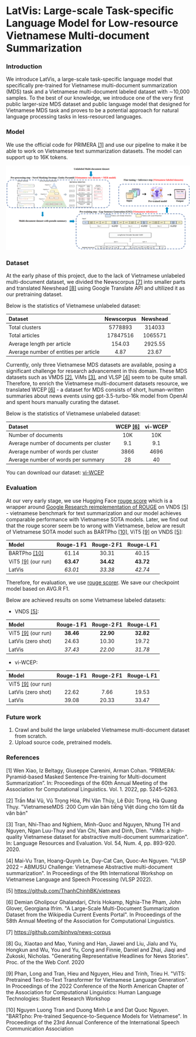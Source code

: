 # LatVis: Large-scale Task-specific Language Model for Low-resource Vietnamese Multi-document Summarization

### Introduction
We introduce LatVis, a large-scale task-specific language model that specifically pre-trained for Vietnamese multi-document summarization (MDS) task and a Vietnamese multi-document labeled dataset with ∼10,000 samples. To the best of our knowledge, we introduce one of the very first public larger-size MDS dataset and public language model that designed for Vietnamese MDS task and proves to be a potential approach for natural language processing tasks in less-resourced languages. 

### Model
We use the official code for PRIMERA [[1]](#1) and use our pipeline to make it be able to work on Vietnamese text summarization datasets. The model can support up to 16K tokens.

![image](pipeline.png)

### Dataset
At the early phase of this project, due to the lack of Vietnamese unlabeled multi-document dataset, we divided the Newscorpus [[7]](#7) into smaller parts and translated Newshead [[8]](#8) using Google Translate API and ultilized it as our pretraining dataset. 

Below is the statistics of Vietnamese unlabeled dataset: 

| Dataset | Newscorpus | Newshead | 
| :----------- | :-----------: | :-----------: | 
| Total clusters | 5778893 | 314033 | 
| Total articles | 17847516 | 1065571 | 
| Average length per article |  154.03 | 2925.55 |
| Average number of entities per article | 4.87 | 23.67 | 

Currently, only three Vietnamese MDS datasets are available, posing a significant challenge for research advancement in this domain. These MDS datasets such as VMDS [[2]](#2), ViMs [[3]](#3), and VLSP [[4]](#4) seem to be quite small. Therefore, to enrich the Vietnamese multi-document datasets resource, we translated WCEP [[6]](#6) - a dataset for MDS consists of short, human-written summaries about news events using gpt-3.5-turbo-16k model from OpenAI and spent hours manually curating the dataset. 

Below is the statistics of Vietnamese unlabeled dataset: 

| Dataset | WCEP [[6]](#6) | vi-WCEP | 
| :----------- | :-----------: | :-----------: | 
| Number of documents | 10K | 10K | 
| Average number of documents per cluster |  9.1 | 9.1 |
| Average number of words per cluster | 3866 | 4696 | 
| Average number of words per summary | 28 | 40 | 

You can download our dataset: [vi-WCEP](https://drive.google.com/drive/folders/1agrHbDDSz8HAcLmQ1cBr1SSDYTZ9jEpG?usp=drive_link)

### Evaluation

At our very early stage, we use Hugging Face [rouge score](https://huggingface.co/spaces/evaluate-metric/rouge) which is a wrapper around [Google Research reimplementation of ROUGE](https://github.com/google-research/google-research/tree/master/rouge) on VNDS [[5]](#5) - vietnamese benchmark for text summarization and our model achieves comparable performance with Vietnamese SOTA models. Later, we find out that the rouge scorer seem be to wrong with Vietnamese, below are result of Vietnamese SOTA model such as BARTPho [[10]](#10), ViT5 [[9]](#9) on VNDS [[5]](#5):

| Model | Rouge-1 F1 | Rouge-2 F1 | Rouge-L F1 | 
| :----------- | :-----------: | :-----------: | :-----------: |
| BARTPho [[10]](#10) | 61.14 | 30.31 | 40.15 |  
| ViT5 [[9]](#9) (our run) | **63.47** | **34.42** | **43.72** |  
| LatVis | _63.01_ | _33.38_ | _42.74_ | _46.38_ |

Therefore, for evaluation, we use [rouge scorer](https://github.com/pltrdy/rouge). We save our checkpoint model based on AVG.R F1.

Below are achieved results on some Vietnamese labeled datasets: 

+ VNDS [[5]](#5):

| Model | Rouge-1 F1 | Rouge-2 F1 | Rouge-L F1 | 
| :----------- | :-----------: | :-----------: | :-----------: |
| ViT5 [[9]](#9) (our run) | **38.46** | **22.90**| **32.82** |  
| LatVis (zero shot) | 24.63 | 10.30 | 19.72 |  
| LatVis | _37.43_ | _22.00_ | _31.78_ | 

+ vi-WCEP:

| Model | Rouge-1 F1 | Rouge-2 F1 | Rouge-L F1 | 
| :----------- | :-----------: | :-----------: | :-----------: |
| ViT5 [[9]](#9) (our run) |  |  |  |  
| LatVis (zero shot) | 22.62 | 7.66 | 19.53 |  
| LatVis | 39.08 | 20.33 | 33.47 | 30.96 |



### Future work

1. Crawl and build the large unlabeled Vietnamese multi-document dataset from scratch.
2. Upload source code, pretrained models.

    
### References
<a id="1">[1]</a> Wen Xiao, Iz Beltagy, Giuseppe Carenini, Arman Cohan. “PRIMERA: Pyramid-based Masked Sentence Pre-training for Multi-document Summarization”. In: Proceedings of the 60th Annual Meeting of the Association for Computational Linguistics. Vol. 1. 2022, pp. 5245–5263.

<a id="2">[2]</a> Trần Mai Vũ, Vũ Trọng Hóa, Phí Văn Thủy, Lê Đức Trọng, Hà Quang Thụy. "VietnameseMDS
:200 Cụm văn bản tiếng Việt dùng cho tóm tắt đa văn bản"


<a id="3">[3]</a> Tran, Nhi-Thao and Nghiem, Minh-Quoc and Nguyen, Nhung TH and Nguyen, Ngan Luu-Thuy and Van Chi, Nam and Dinh, Dien. "ViMs: a high-quality Vietnamese dataset for abstractive multi-document summarization". In: Language Resources and Evaluation. Vol. 54, Num. 4, pp. 893-920. 2020.

<a id="4">[4]</a> Mai-Vu Tran, Hoang-Quynh Le, Duy-Cat Can, Quoc-An Nguyen. "VLSP 2022 – ABMUSU Challenge: Vietnamese Abstractive multi-document summarization". In Proceedings of the 9th International Workshop on Vietnamese Language and Speech Processing (VLSP 2022).

<a id="5">[5]</a> https://github.com/ThanhChinhBK/vietnews

<a id="6">[6]</a> Demian Gholipour Ghalandari, Chris Hokamp, Nghia-The Pham, John Glover, Georgiana Ifrim. "A Large-Scale Multi-Document Summarization Dataset from the Wikipedia Current Events Portal". In Proceedings of the 58th Annual Meeting of the Association for Computational Linguistics.

<a id="7">[7]</a> https://github.com/binhvq/news-corpus

<a id="8">[8]</a> Gu, Xiaotao and Mao, Yuning and Han, Jiawei and Liu, Jialu and Yu, Hongkun and Wu, You and Yu, Cong and Finnie, Daniel and Zhai, Jiaqi and Zukoski, Nicholas. "Generating Representative Headlines for News Stories". Proc. of the the Web Conf. 2020

<a id="9">[9]</a> Phan, Long and Tran, Hieu and Nguyen, Hieu and Trinh, Trieu H. "ViT5: Pretrained Text-to-Text Transformer for Vietnamese Language Generation". In Proceedings of the 2022 Conference of the North American Chapter of the Association for Computational Linguistics: Human Language Technologies: Student Research Workshop

<a id="10">[10]</a> Nguyen Luong Tran and Duong Minh Le and Dat Quoc Nguyen. "BARTpho: Pre-trained Sequence-to-Sequence Models for Vietnamese". In Proceedings of the 23rd Annual Conference of the International Speech Communication Association